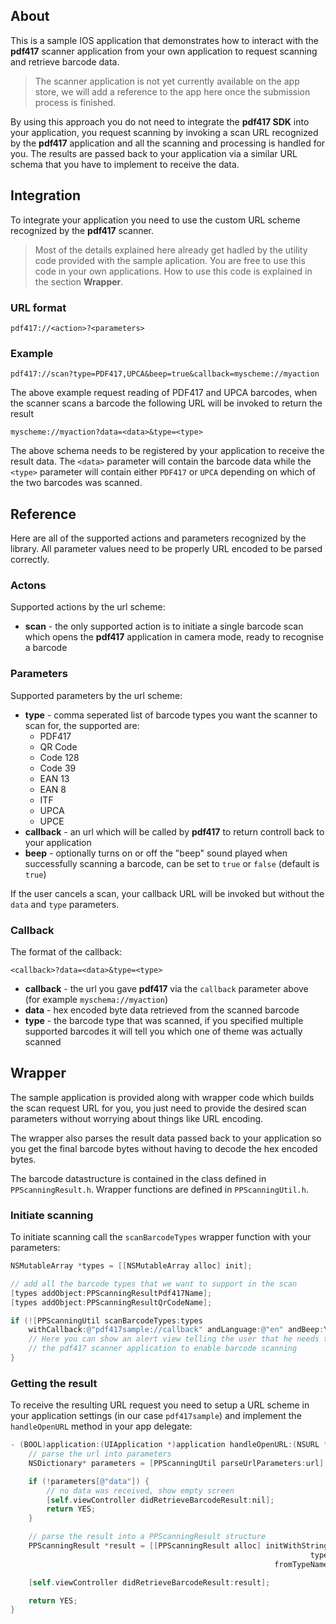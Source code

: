 ## About

This is a sample IOS application that demonstrates how to interact with the **pdf417** scanner application from your own application to request scanning and retrieve barcode data.

> The scanner application is not yet currently available on the app store, we will add a reference to the app here once the submission process is finished.

By using this approach you do not need to integrate the **pdf417 SDK** into your application, you request scanning by invoking a scan URL recognized by the **pdf417** application and all the scanning and processing is handled for you. The results are passed back to your application via a similar URL schema that you have to implement to receive the data.

## Integration

To integrate your application you need to use the custom URL scheme recognized by the **pdf417** scanner.

> Most of the details explained here already get hadled by the utility code provided with the sample aplication. You are free to use this code in your own applications. How to use this code is explained in the section **Wrapper**.

### URL format

    pdf417://<action>?<parameters>

### Example

    pdf417://scan?type=PDF417,UPCA&beep=true&callback=myscheme://myaction

The above example request reading of PDF417 and UPCA barcodes, when the scanner scans a barcode the following URL will be invoked to return the result

    myscheme://myaction?data=<data>&type=<type>

The above schema needs to be registered by your application to receive the result data. The `<data>` parameter will contain the barcode data while the `<type>` parameter will contain either `PDF417` or `UPCA` depending on which of the two barcodes was scanned.

## Reference

Here are all of the supported actions and parameters recognized by the library. All parameter values need to be properly URL encoded to be parsed correctly.

### Actons

Supported actions by the url scheme:

+ **scan** - the only supported action is to initiate a single barcode scan which opens the **pdf417** application in camera mode, ready to recognise a barcode

### Parameters

Supported parameters by the url scheme:

+ **type** - comma seperated list of barcode types you want the scanner to scan for, the supported are:
    + PDF417
    + QR Code
    + Code 128
    + Code 39
    + EAN 13
    + EAN 8
    + ITF
    + UPCA
    + UPCE
+ **callback** - an url which will be called by **pdf417** to return controll back to your application
+ **beep** - optionally turns on or off the "beep" sound played when successfully scanning a barcode, can be set to `true` or `false` (default is `true`)

If the user cancels a scan, your callback URL will be invoked but without the `data` and `type` parameters.

### Callback

The format of the callback:

    <callback>?data=<data>&type=<type>

+ **callback** - the url you gave **pdf417** via the `callback` parameter above (for example `myschema://myaction`)
+ **data** - hex encoded byte data retrieved from the scanned barcode
+ **type** - the barcode type that was scanned, if you specified multiple supported barcodes it will tell you which one of theme was actually scanned

## Wrapper

The sample application is provided along with wrapper code which builds the scan request URL for you, you just need to provide the desired scan parameters without worrying about things like URL encoding.

The wrapper also parses the result data passed back to your application so you get the final barcode bytes without having to decode the hex encoded bytes.

The barcode datastructure is contained in the class defined in `PPScanningResult.h`. Wrapper functions are defined in `PPScanningUtil.h`.

### Initiate scanning

To initiate scanning call the `scanBarcodeTypes` wrapper function with your parameters:

``` objective-c
NSMutableArray *types = [[NSMutableArray alloc] init];

// add all the barcode types that we want to support in the scan
[types addObject:PPScanningResultPdf417Name];
[types addObject:PPScanningResultQrCodeName];

if (![PPScanningUtil scanBarcodeTypes:types
	withCallback:@"pdf417sample://callback" andLanguage:@"en" andBeep:YES]) {
	// Here you can show an alert view telling the user that he needs to install
	// the pdf417 scanner application to enable barcode scanning
}
```

### Getting the result

To receive the resulting URL request you need to setup a URL scheme in your application settings (in our case `pdf417sample`) and implement the `handleOpenURL` method in your app delegate:

```objective-c
- (BOOL)application:(UIApplication *)application handleOpenURL:(NSURL *)url {
    // parse the url into parameters
    NSDictionary* parameters = [PPScanningUtil parseUrlParameters:url];

    if (!parameters[@"data"]) {
        // no data was received, show empty screen
        [self.viewController didRetrieveBarcodeResult:nil];
        return YES;
    }

    // parse the result into a PPScanningResult structure
    PPScanningResult *result = [[PPScanningResult alloc] initWithString:parameters[@"data"] 
                                                                   type:[PPScanningResult 
                                                           fromTypeName:parameters[@"type"]]];

    [self.viewController didRetrieveBarcodeResult:result];

    return YES;
}
```
